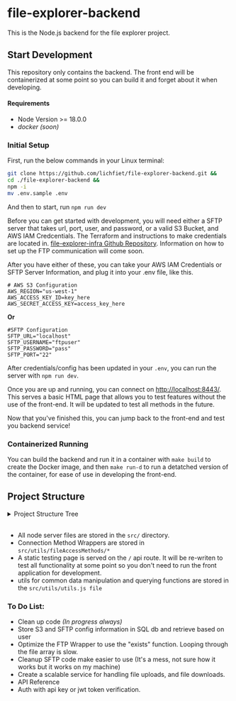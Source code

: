
# file-explorer-backend

This is the Node.js backend for the file explorer project. 

## Start Development
This repository only contains the backend. The front end will be containerized at some point so you can build it and forget about it when developing.

#### Requirements

- Node Version >= 18.0.0
- *docker (soon)*

### Initial Setup

First, run the below commands in your Linux terminal:

```bash
git clone https://github.com/lichfiet/file-explorer-backend.git &&
cd ./file-explorer-backend &&
npm -i
mv .env.sample .env
```

And then to start, run `npm run dev`

Before you can get started with development, you will need either a SFTP server that takes url, port, user, and password, or a valid S3 Bucket, and AWS IAM Credcentials. The Terraform and instructions to make credentials are located in. [file-explorer-infra Github Repository](https://github.com/lichfiet/file-explorer-infra.git/). Information on how to set up the FTP communication will come soon.

After you have either of these, you can take your AWS IAM Credentials or SFTP Server Information, and plug it into your .env file, like this.

```
# AWS S3 Configuration
AWS_REGION="us-west-1"
AWS_ACCESS_KEY_ID=key_here
AWS_SECRET_ACCESS_KEY=access_key_here
```
**Or**
```
#SFTP Configuration
SFTP_URL="localhost"
SFTP_USERNAME="ftpuser"
SFTP_PASSWORD="pass"
SFTP_PORT="22"
```

After credentials/config has been updated in your `.env`, you can run the server with `npm run dev`.

Once you are up and running, you can connect on [http://localhost:8443/](http://localhost:8443/). This serves a basic HTML page that allows you to test features without the use of the front-end. It will be updated to test all methods in the future.

Now that you've finished this, you can jump back to the front-end and test you backend service!

### Containerized Running

You can build the backend and run it in a container with `make build` to create the Docker image, and then `make run-d` to run a detatched version of the container, for ease of use in developing the front-end.

## Project Structure

<details>
    <summary>Project Structure Tree</summary>

        .
        ├── .dockerignore # Specifies files to ignore when building a Docker image
        ├── .env.sample # Sample environment variables file
        ├── .github/ # GitHub Actions workflow for building Docker image
        ├── .gitignore # Specifies files to ignore in Git
        ├── development/
        │   ├── dev-init.sh # Initialization script for development environment
        │   └── Dockerfile # Dockerfile for development environment
        ├── Makefile # Makefile for automating tasks
        ├── package.json # Node.js dependencies and scripts
        ├── README.md # Documentation for the project
        └── src/
            ├── index.html # Entry point for the application
            ├── middlewares/
            │   ├── authentication.js # Middleware for handling authentication
            │   ├── logger.js # Middleware for logging requests
            │   └── validation.js # Middleware for validating requests
            ├── server.js # Main server file
            └── utils/
                ├── db.js # Database utilities
                ├── fileAccess/
                │   ├── fileAccessMethodController.js # Controller for file access methods
                │   ├── ftpWrapper.js # Wrapper for FTP file access
                │   └── s3Wrapper.js # Wrapper for S3 file access
                ├── utilityWrapper.js # General utilities
                └── user/ # WIP

</details>
<br>

- All node server files are stored in the `src/` directory.
- Connection Method Wrappers are stored in `src/utils/fileAccessMethods/*`
- A static testing page is served on the `/` api route. It will be re-writen to test all functionality at some point so you don't need to run the front application for development.
- utils for common data manipulation and querying functions are stored in the `src/utils/utils.js file`


### To Do List:
- Clean up code *(In progress always)*
- Store S3 and SFTP config information in SQL db and retrieve based on user
- Optimize the FTP Wrapper to use the "exists" function. Looping through the file array is slow.
- Cleanup SFTP code make easier to use (It's a mess, not sure how it works but it works on my machine)
- Create a scalable service for handling file uploads, and file downloads.
- API Reference
- Auth with api key or jwt token verification.

